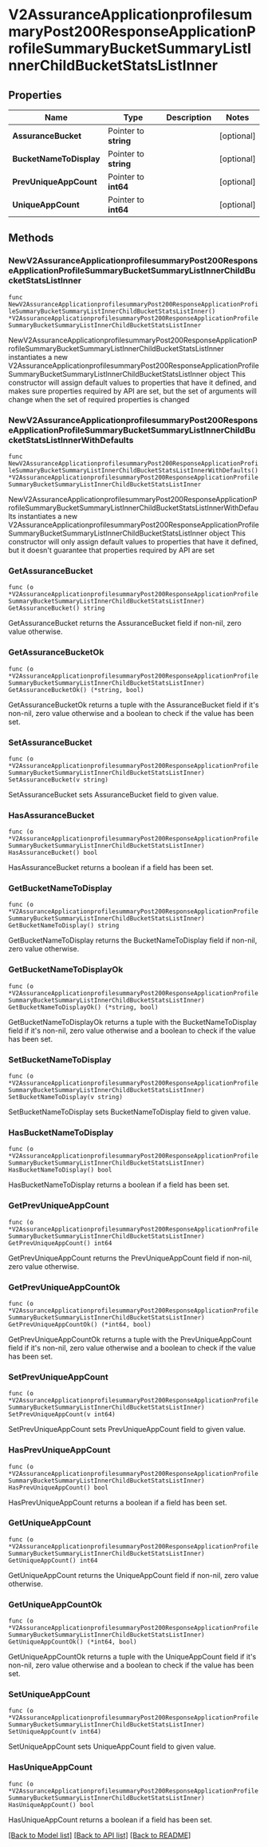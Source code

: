 # V2AssuranceApplicationprofilesummaryPost200ResponseApplicationProfileSummaryBucketSummaryListInnerChildBucketStatsListInner

## Properties

Name | Type | Description | Notes
------------ | ------------- | ------------- | -------------
**AssuranceBucket** | Pointer to **string** |  | [optional] 
**BucketNameToDisplay** | Pointer to **string** |  | [optional] 
**PrevUniqueAppCount** | Pointer to **int64** |  | [optional] 
**UniqueAppCount** | Pointer to **int64** |  | [optional] 

## Methods

### NewV2AssuranceApplicationprofilesummaryPost200ResponseApplicationProfileSummaryBucketSummaryListInnerChildBucketStatsListInner

`func NewV2AssuranceApplicationprofilesummaryPost200ResponseApplicationProfileSummaryBucketSummaryListInnerChildBucketStatsListInner() *V2AssuranceApplicationprofilesummaryPost200ResponseApplicationProfileSummaryBucketSummaryListInnerChildBucketStatsListInner`

NewV2AssuranceApplicationprofilesummaryPost200ResponseApplicationProfileSummaryBucketSummaryListInnerChildBucketStatsListInner instantiates a new V2AssuranceApplicationprofilesummaryPost200ResponseApplicationProfileSummaryBucketSummaryListInnerChildBucketStatsListInner object
This constructor will assign default values to properties that have it defined,
and makes sure properties required by API are set, but the set of arguments
will change when the set of required properties is changed

### NewV2AssuranceApplicationprofilesummaryPost200ResponseApplicationProfileSummaryBucketSummaryListInnerChildBucketStatsListInnerWithDefaults

`func NewV2AssuranceApplicationprofilesummaryPost200ResponseApplicationProfileSummaryBucketSummaryListInnerChildBucketStatsListInnerWithDefaults() *V2AssuranceApplicationprofilesummaryPost200ResponseApplicationProfileSummaryBucketSummaryListInnerChildBucketStatsListInner`

NewV2AssuranceApplicationprofilesummaryPost200ResponseApplicationProfileSummaryBucketSummaryListInnerChildBucketStatsListInnerWithDefaults instantiates a new V2AssuranceApplicationprofilesummaryPost200ResponseApplicationProfileSummaryBucketSummaryListInnerChildBucketStatsListInner object
This constructor will only assign default values to properties that have it defined,
but it doesn't guarantee that properties required by API are set

### GetAssuranceBucket

`func (o *V2AssuranceApplicationprofilesummaryPost200ResponseApplicationProfileSummaryBucketSummaryListInnerChildBucketStatsListInner) GetAssuranceBucket() string`

GetAssuranceBucket returns the AssuranceBucket field if non-nil, zero value otherwise.

### GetAssuranceBucketOk

`func (o *V2AssuranceApplicationprofilesummaryPost200ResponseApplicationProfileSummaryBucketSummaryListInnerChildBucketStatsListInner) GetAssuranceBucketOk() (*string, bool)`

GetAssuranceBucketOk returns a tuple with the AssuranceBucket field if it's non-nil, zero value otherwise
and a boolean to check if the value has been set.

### SetAssuranceBucket

`func (o *V2AssuranceApplicationprofilesummaryPost200ResponseApplicationProfileSummaryBucketSummaryListInnerChildBucketStatsListInner) SetAssuranceBucket(v string)`

SetAssuranceBucket sets AssuranceBucket field to given value.

### HasAssuranceBucket

`func (o *V2AssuranceApplicationprofilesummaryPost200ResponseApplicationProfileSummaryBucketSummaryListInnerChildBucketStatsListInner) HasAssuranceBucket() bool`

HasAssuranceBucket returns a boolean if a field has been set.

### GetBucketNameToDisplay

`func (o *V2AssuranceApplicationprofilesummaryPost200ResponseApplicationProfileSummaryBucketSummaryListInnerChildBucketStatsListInner) GetBucketNameToDisplay() string`

GetBucketNameToDisplay returns the BucketNameToDisplay field if non-nil, zero value otherwise.

### GetBucketNameToDisplayOk

`func (o *V2AssuranceApplicationprofilesummaryPost200ResponseApplicationProfileSummaryBucketSummaryListInnerChildBucketStatsListInner) GetBucketNameToDisplayOk() (*string, bool)`

GetBucketNameToDisplayOk returns a tuple with the BucketNameToDisplay field if it's non-nil, zero value otherwise
and a boolean to check if the value has been set.

### SetBucketNameToDisplay

`func (o *V2AssuranceApplicationprofilesummaryPost200ResponseApplicationProfileSummaryBucketSummaryListInnerChildBucketStatsListInner) SetBucketNameToDisplay(v string)`

SetBucketNameToDisplay sets BucketNameToDisplay field to given value.

### HasBucketNameToDisplay

`func (o *V2AssuranceApplicationprofilesummaryPost200ResponseApplicationProfileSummaryBucketSummaryListInnerChildBucketStatsListInner) HasBucketNameToDisplay() bool`

HasBucketNameToDisplay returns a boolean if a field has been set.

### GetPrevUniqueAppCount

`func (o *V2AssuranceApplicationprofilesummaryPost200ResponseApplicationProfileSummaryBucketSummaryListInnerChildBucketStatsListInner) GetPrevUniqueAppCount() int64`

GetPrevUniqueAppCount returns the PrevUniqueAppCount field if non-nil, zero value otherwise.

### GetPrevUniqueAppCountOk

`func (o *V2AssuranceApplicationprofilesummaryPost200ResponseApplicationProfileSummaryBucketSummaryListInnerChildBucketStatsListInner) GetPrevUniqueAppCountOk() (*int64, bool)`

GetPrevUniqueAppCountOk returns a tuple with the PrevUniqueAppCount field if it's non-nil, zero value otherwise
and a boolean to check if the value has been set.

### SetPrevUniqueAppCount

`func (o *V2AssuranceApplicationprofilesummaryPost200ResponseApplicationProfileSummaryBucketSummaryListInnerChildBucketStatsListInner) SetPrevUniqueAppCount(v int64)`

SetPrevUniqueAppCount sets PrevUniqueAppCount field to given value.

### HasPrevUniqueAppCount

`func (o *V2AssuranceApplicationprofilesummaryPost200ResponseApplicationProfileSummaryBucketSummaryListInnerChildBucketStatsListInner) HasPrevUniqueAppCount() bool`

HasPrevUniqueAppCount returns a boolean if a field has been set.

### GetUniqueAppCount

`func (o *V2AssuranceApplicationprofilesummaryPost200ResponseApplicationProfileSummaryBucketSummaryListInnerChildBucketStatsListInner) GetUniqueAppCount() int64`

GetUniqueAppCount returns the UniqueAppCount field if non-nil, zero value otherwise.

### GetUniqueAppCountOk

`func (o *V2AssuranceApplicationprofilesummaryPost200ResponseApplicationProfileSummaryBucketSummaryListInnerChildBucketStatsListInner) GetUniqueAppCountOk() (*int64, bool)`

GetUniqueAppCountOk returns a tuple with the UniqueAppCount field if it's non-nil, zero value otherwise
and a boolean to check if the value has been set.

### SetUniqueAppCount

`func (o *V2AssuranceApplicationprofilesummaryPost200ResponseApplicationProfileSummaryBucketSummaryListInnerChildBucketStatsListInner) SetUniqueAppCount(v int64)`

SetUniqueAppCount sets UniqueAppCount field to given value.

### HasUniqueAppCount

`func (o *V2AssuranceApplicationprofilesummaryPost200ResponseApplicationProfileSummaryBucketSummaryListInnerChildBucketStatsListInner) HasUniqueAppCount() bool`

HasUniqueAppCount returns a boolean if a field has been set.


[[Back to Model list]](../README.md#documentation-for-models) [[Back to API list]](../README.md#documentation-for-api-endpoints) [[Back to README]](../README.md)


